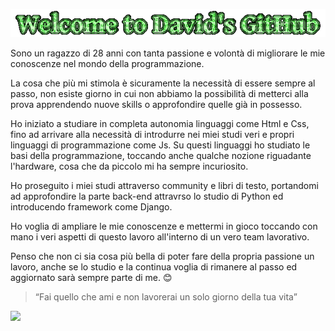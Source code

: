 <div align="center">

![Welcome](logo.gif)

</div>


Sono un ragazzo di 28 anni con tanta passione e volontà di migliorare le mie conoscenze nel mondo della programmazione.

La cosa che più mi stimola è sicuramente la necessità di essere sempre al passo, non esiste giorno in cui non abbiamo la possibilità di metterci alla prova apprendendo nuove skills o approfondire quelle già in possesso.

Ho iniziato a studiare in completa autonomia linguaggi come Html e Css, fino ad arrivare alla necessità di introdurre nei miei studi veri e propri linguaggi di programmazione come Js. 
Su questi linguaggi ho studiato le basi della programmazione, toccando anche qualche nozione riguadante l'hardware, cosa che da piccolo mi ha sempre incuriosito.

Ho proseguito i miei studi attraverso community e libri di testo, portandomi ad approfondire la parte back-end attravrso lo studio di Python ed introducendo framework come Django.

Ho voglia di ampliare le mie conoscenze e mettermi in gioco toccando con mano i veri aspetti di questo lavoro all'interno di un vero team lavorativo. 

Penso che non ci sia cosa più bella di poter fare della propria passione un lavoro, anche se lo studio e la continua voglia di rimanere al passo ed aggiornato sarà sempre parte di me. :blush:




>“Fai quello che ami e non lavorerai un solo giorno della tua vita”


![](https://i.pinimg.com/originals/76/da/56/76da56c64e2ef8ac0f4372be663c76cd.gif)


